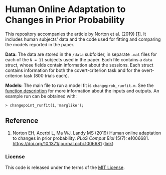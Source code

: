 # Human Online Adaptation to Changes in Prior Probability

This repository accompanies the article by Norton et al. (2019) [[1](https://github.com/lacerbi/ChangeProb/blob/master/README.md#reference)].
It includes human subjects' data and the code used for fitting and comparing the models reported in the paper.

**Data:** The data are stored in the `/data` subfolder, in separate `.mat` files for each of the `N = 11` subjects used in the paper. Each file contains a `data` struct, whose fields contain information about the sessions. Each struct contains information for both the covert-criterion task and for the overt-criterion task (800 trials each).

**Models:** The main file to run a model fit is `changeprob_runfit.m`. See the [function description](https://github.com/lacerbi/ChangeProb/blob/master/matlab/changeprob_runfit.m) for more information about the inputs and outputs. An example run can be obtained with:

```
> changepoint_runfit(1,'marglike');
```



## Reference

1. Norton EH, Acerbi L, Ma WJ, Landy MS (2019) Human online adaptation to changes in prior probability. *PLoS Comput Biol* 15(7): e1006681. https://doi.org/10.1371/journal.pcbi.1006681 ([link](https://journals.plos.org/ploscompbiol/article?id=10.1371/journal.pcbi.1006681))

### License

This code is released under the terms of the [MIT License](https://github.com/lacerbi/ChangeProb/blob/master/LICENSE.txt).
